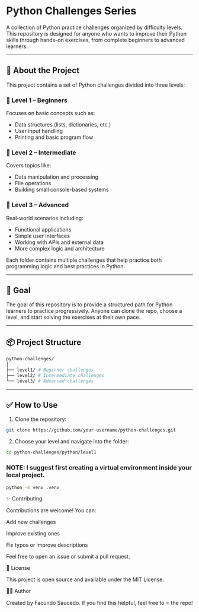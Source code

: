 # Python Challenges Series

A collection of Python practice challenges organized by difficulty levels. This repository is designed for anyone who wants to improve their Python skills through hands-on exercises, from complete beginners to advanced learners.

---

## 🚀 About the Project

This project contains a set of Python challenges divided into three levels:

### 📁 Level 1 – Beginners
Focuses on basic concepts such as:
- Data structures (lists, dictionaries, etc.)
- User input handling
- Printing and basic program flow

### 📁 Level 2 – Intermediate
Covers topics like:
- Data manipulation and processing
- File operations
- Building small console-based systems

### 📁 Level 3 – Advanced
Real-world scenarios including:
- Functional applications
- Simple user interfaces
- Working with APIs and external data
- More complex logic and architecture

Each folder contains multiple challenges that help practice both programming logic and best practices in Python.

---

## 🧠 Goal

The goal of this repository is to provide a structured path for Python learners to practice progressively. Anyone can clone the repo, choose a level, and start solving the exercises at their own pace.

---

## 📦 Project Structure

```bash
python-challenges/
│
├── level1/ # Beginner challenges
├── level2/ # Intermediate challenges
└── level3/ # Advanced challenges
```

---

## ✅ How to Use

1. Clone the repository:
```bash
git clone https://github.com/your-username/python-challenges.git
```

2. Choose your level and navigate into the folder:
```bash
cd python-challenges/python/level1
```

### NOTE: I suggest first creating a virtual environment inside your local project.
```bash
python -m venv .venv
```

✨ Contributing

Contributions are welcome! You can:

Add new challenges

Improve existing ones

Fix typos or improve descriptions

Feel free to open an issue or submit a pull request.

📖 License

This project is open source and available under the MIT License.

🙋‍♂️ Author

Created by Facundo Saucedo.
If you find this helpful, feel free to ⭐ the repo!
